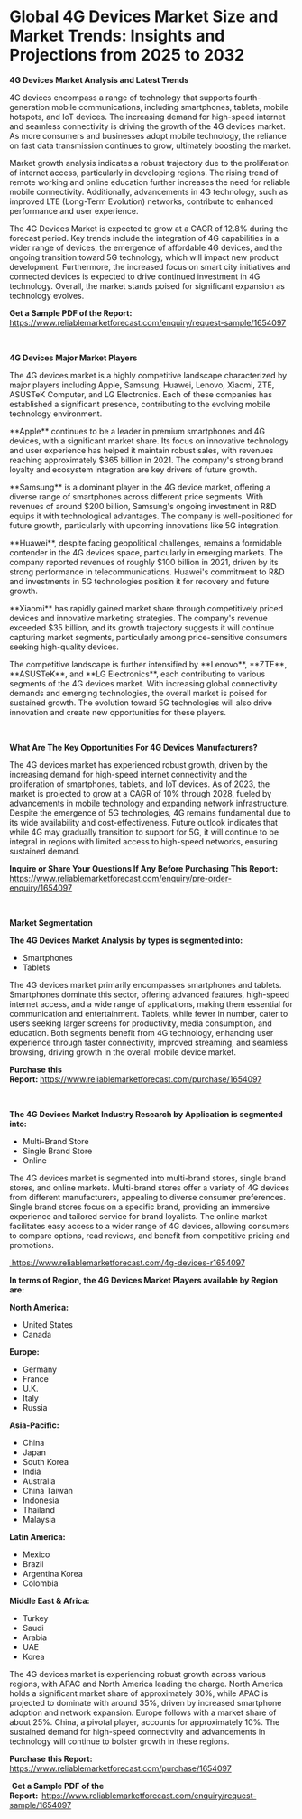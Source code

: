 <p><h1>Global 4G Devices Market Size and Market Trends: Insights and Projections from 2025 to 2032</h1></p><p><strong>4G Devices Market Analysis and Latest Trends</strong></p>
<p><p>4G devices encompass a range of technology that supports fourth-generation mobile communications, including smartphones, tablets, mobile hotspots, and IoT devices. The increasing demand for high-speed internet and seamless connectivity is driving the growth of the 4G devices market. As more consumers and businesses adopt mobile technology, the reliance on fast data transmission continues to grow, ultimately boosting the market.</p><p>Market growth analysis indicates a robust trajectory due to the proliferation of internet access, particularly in developing regions. The rising trend of remote working and online education further increases the need for reliable mobile connectivity. Additionally, advancements in 4G technology, such as improved LTE (Long-Term Evolution) networks, contribute to enhanced performance and user experience.</p><p>The 4G Devices Market is expected to grow at a CAGR of 12.8% during the forecast period. Key trends include the integration of 4G capabilities in a wider range of devices, the emergence of affordable 4G devices, and the ongoing transition toward 5G technology, which will impact new product development. Furthermore, the increased focus on smart city initiatives and connected devices is expected to drive continued investment in 4G technology. Overall, the market stands poised for significant expansion as technology evolves.</p></p>
<p><strong>Get a Sample PDF of the Report:&nbsp;</strong> <a href="https://www.reliablemarketforecast.com/enquiry/request-sample/1654097?utm_campaign=2307&utm_medium=2&utm_source=Github&utm_content=ia&utm_term=18042025&utm_id=4g-devices">https://www.reliablemarketforecast.com/enquiry/request-sample/1654097</a></p>
<p>&nbsp;</p>
<p><strong>4G Devices Major Market Players</strong></p>
<p><p>The 4G devices market is a highly competitive landscape characterized by major players including Apple, Samsung, Huawei, Lenovo, Xiaomi, ZTE, ASUSTeK Computer, and LG Electronics. Each of these companies has established a significant presence, contributing to the evolving mobile technology environment.</p><p>**Apple** continues to be a leader in premium smartphones and 4G devices, with a significant market share. Its focus on innovative technology and user experience has helped it maintain robust sales, with revenues reaching approximately $365 billion in 2021. The company's strong brand loyalty and ecosystem integration are key drivers of future growth.</p><p>**Samsung** is a dominant player in the 4G device market, offering a diverse range of smartphones across different price segments. With revenues of around $200 billion, Samsung's ongoing investment in R&D equips it with technological advantages. The company is well-positioned for future growth, particularly with upcoming innovations like 5G integration.</p><p>**Huawei**, despite facing geopolitical challenges, remains a formidable contender in the 4G devices space, particularly in emerging markets. The company reported revenues of roughly $100 billion in 2021, driven by its strong performance in telecommunications. Huawei's commitment to R&D and investments in 5G technologies position it for recovery and future growth.</p><p>**Xiaomi** has rapidly gained market share through competitively priced devices and innovative marketing strategies. The company's revenue exceeded $35 billion, and its growth trajectory suggests it will continue capturing market segments, particularly among price-sensitive consumers seeking high-quality devices.</p><p>The competitive landscape is further intensified by **Lenovo**, **ZTE**, **ASUSTeK**, and **LG Electronics**, each contributing to various segments of the 4G devices market. With increasing global connectivity demands and emerging technologies, the overall market is poised for sustained growth. The evolution toward 5G technologies will also drive innovation and create new opportunities for these players.</p></p>
<p>&nbsp;</p>
<p><strong>What Are The Key Opportunities For 4G Devices Manufacturers?</strong></p>
<p><p>The 4G devices market has experienced robust growth, driven by the increasing demand for high-speed internet connectivity and the proliferation of smartphones, tablets, and IoT devices. As of 2023, the market is projected to grow at a CAGR of 10% through 2028, fueled by advancements in mobile technology and expanding network infrastructure. Despite the emergence of 5G technologies, 4G remains fundamental due to its wide availability and cost-effectiveness. Future outlook indicates that while 4G may gradually transition to support for 5G, it will continue to be integral in regions with limited access to high-speed networks, ensuring sustained demand.</p></p>
<p><strong>Inquire or Share Your Questions If Any Before Purchasing This Report:</strong> <a href="https://www.reliablemarketforecast.com/enquiry/pre-order-enquiry/1654097?utm_campaign=2307&utm_medium=2&utm_source=Github&utm_content=ia&utm_term=18042025&utm_id=4g-devices">https://www.reliablemarketforecast.com/enquiry/pre-order-enquiry/1654097</a></p>
<p>&nbsp;</p>
<p><strong>Market Segmentation</strong></p>
<p><strong>The 4G Devices Market Analysis by types is segmented into:</strong></p>
<p><ul><li>Smartphones</li><li>Tablets</li></ul></p>
<p><p>The 4G devices market primarily encompasses smartphones and tablets. Smartphones dominate this sector, offering advanced features, high-speed internet access, and a wide range of applications, making them essential for communication and entertainment. Tablets, while fewer in number, cater to users seeking larger screens for productivity, media consumption, and education. Both segments benefit from 4G technology, enhancing user experience through faster connectivity, improved streaming, and seamless browsing, driving growth in the overall mobile device market.</p></p>
<p><strong>Purchase this Report:&nbsp;</strong><a href="https://www.reliablemarketforecast.com/purchase/1654097?utm_campaign=2307&utm_medium=2&utm_source=Github&utm_content=ia&utm_term=18042025&utm_id=4g-devices">https://www.reliablemarketforecast.com/purchase/1654097</a></p>
<p>&nbsp;</p>
<p><strong>The 4G Devices Market Industry Research by Application is segmented into:</strong></p>
<p><ul><li>Multi-Brand Store</li><li>Single Brand Store</li><li>Online</li></ul></p>
<p><p>The 4G devices market is segmented into multi-brand stores, single brand stores, and online markets. Multi-brand stores offer a variety of 4G devices from different manufacturers, appealing to diverse consumer preferences. Single brand stores focus on a specific brand, providing an immersive experience and tailored service for brand loyalists. The online market facilitates easy access to a wider range of 4G devices, allowing consumers to compare options, read reviews, and benefit from competitive pricing and promotions.</p></p>
<p><a href="https://www.reliablemarketforecast.com/4g-devices-r1654097?utm_campaign=2307&utm_medium=2&utm_source=Github&utm_content=ia&utm_term=18042025&utm_id=4g-devices">&nbsp;https://www.reliablemarketforecast.com/4g-devices-r1654097</a></p>
<p><strong>In terms of Region, the 4G Devices Market Players available by Region are:</strong></p>
<p>
    <p> <strong> North America: </strong>
        <ul>
            <li>United States</li>
            <li>Canada</li>
        </ul>
        </p> 
    <p> <strong> Europe: </strong>
        <ul>
            <li>Germany</li>
            <li>France</li>
            <li>U.K.</li>
            <li>Italy</li>
            <li>Russia</li>
        </ul>
        </p> 
    <p> <strong> Asia-Pacific: </strong>
        <ul>
            <li>China</li>
            <li>Japan</li>
            <li>South Korea</li>
            <li>India</li>
            <li>Australia</li>
            <li>China Taiwan</li>
            <li>Indonesia</li>
            <li>Thailand</li>
            <li>Malaysia</li>
        </ul>
        </p> 
    <p> <strong> Latin America: </strong>
        <ul>
            <li>Mexico</li>
            <li>Brazil</li>
            <li>Argentina Korea</li>
            <li>Colombia</li>
        </ul>
        </p> 
    <p> <strong> Middle East & Africa: </strong>
        <ul>
            <li>Turkey</li>
            <li>Saudi</li>
            <li>Arabia</li>
            <li>UAE</li>
            <li>Korea</li>
        </ul>
    </p>
    </p>
<p><p>The 4G devices market is experiencing robust growth across various regions, with APAC and North America leading the charge. North America holds a significant market share of approximately 30%, while APAC is projected to dominate with around 35%, driven by increased smartphone adoption and network expansion. Europe follows with a market share of about 25%. China, a pivotal player, accounts for approximately 10%. The sustained demand for high-speed connectivity and advancements in technology will continue to bolster growth in these regions.</p></p>
<p><strong>Purchase this Report: </strong><a href="https://www.reliablemarketforecast.com/purchase/1654097?utm_campaign=2307&utm_medium=2&utm_source=Github&utm_content=ia&utm_term=18042025&utm_id=4g-devices">https://www.reliablemarketforecast.com/purchase/1654097</a></p>
<p>&nbsp;<strong>Get a Sample PDF of the Report:&nbsp;&nbsp;</strong><a href="https://www.reliablemarketforecast.com/enquiry/request-sample/1654097?utm_campaign=2307&utm_medium=2&utm_source=Github&utm_content=ia&utm_term=18042025&utm_id=4g-devices">https://www.reliablemarketforecast.com/enquiry/request-sample/1654097</a></p>
<p><strong></strong></p>
<p><p></p><p></p><p></p></p>
